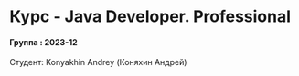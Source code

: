 # Курс - Java Developer. Professional
#### Группа : 2023-12

Студент:
Konyakhin Andrey (Коняхин Андрей)